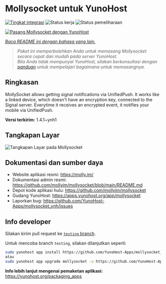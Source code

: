 <!--
N.B.: README ini dibuat secara otomatis oleh <https://github.com/YunoHost/apps/tree/master/tools/readme_generator>
Ini TIDAK boleh diedit dengan tangan.
-->

# Mollysocket untuk YunoHost

[![Tingkat integrasi](https://dash.yunohost.org/integration/mollysocket.svg)](https://ci-apps.yunohost.org/ci/apps/mollysocket/) ![Status kerja](https://ci-apps.yunohost.org/ci/badges/mollysocket.status.svg) ![Status pemeliharaan](https://ci-apps.yunohost.org/ci/badges/mollysocket.maintain.svg)

[![Pasang Mollysocket dengan YunoHost](https://install-app.yunohost.org/install-with-yunohost.svg)](https://install-app.yunohost.org/?app=mollysocket)

*[Baca README ini dengan bahasa yang lain.](./ALL_README.md)*

> *Paket ini memperbolehkan Anda untuk memasang Mollysocket secara cepat dan mudah pada server YunoHost.*  
> *Bila Anda tidak mempunyai YunoHost, silakan berkonsultasi dengan [panduan](https://yunohost.org/install) untuk mempelajari bagaimana untuk memasangnya.*

## Ringkasan

MollySocket allows getting signal notifications via UnifiedPush. It works like a linked device, which doesn't have an encryption key, connected to the Signal server. Everytime it receives an encrypted event, it notifies your mobile via UnifiedPush.


**Versi terkirim:** 1.4.1~ynh1

## Tangkapan Layar

![Tangkapan Layar pada Mollysocket](./doc/screenshots/example.jpg)

## Dokumentasi dan sumber daya

- Website aplikasi resmi: <https://molly.im/>
- Dokumentasi admin resmi: <https://github.com/mollyim/mollysocket/blob/main/README.md>
- Depot kode aplikasi hulu: <https://github.com/mollyim/mollysocket>
- Gudang YunoHost: <https://apps.yunohost.org/app/mollysocket>
- Laporkan bug: <https://github.com/YunoHost-Apps/mollysocket_ynh/issues>

## Info developer

Silakan kirim pull request ke [`testing` branch](https://github.com/YunoHost-Apps/mollysocket_ynh/tree/testing).

Untuk mencoba branch `testing`, silakan dilanjutkan seperti:

```bash
sudo yunohost app install https://github.com/YunoHost-Apps/mollysocket_ynh/tree/testing --debug
atau
sudo yunohost app upgrade mollysocket -u https://github.com/YunoHost-Apps/mollysocket_ynh/tree/testing --debug
```

**Info lebih lanjut mengenai pemaketan aplikasi:** <https://yunohost.org/packaging_apps>
